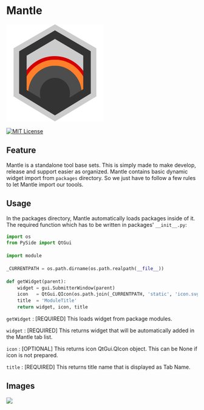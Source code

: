 # Mantle

![mantle_icon](static/mantle_icon.png)

[![MIT License](https://img.shields.io/badge/license-MIT-blue.svg?style=flat)](https://github.com/takavfx/Mantle/blob/master/LICENSE.md)


## Feature

Mantle is a standalone tool base sets.
This is simply made to make develop, release and support easier as organized.
Mantle contains basic dynamic widget import from `packages` directory.
So we just have to follow a few rules to let Mantle import our toools.

## Usage

In the packages directory, Mantle automatically loads packages inside of it.
The required function which has to be written in packages' `__init__.py`:

```python
import os
from PySide import QtGui

import module

_CURRENTPATH = os.path.dirname(os.path.realpath(__file__))

def getWidget(parent):
    widget = gui.SubmitterWindow(parent)
    icon   = QtGui.QIcon(os.path.join(_CURRENTPATH, 'static', 'icon.svg'))
    title  = 'ModuleTitle'
    return widget, icon, title
```

`getWidget` : [REQUIRED] This loads widget from package modules.

`widget`    : [REQUIRED] This returns widget that will be automatically added in the Mantle tab list.

`icon`      : [OPTIONAL] This returns icon QtGui.QIcon object. This can be None if icon is not prepared.

`title`     : [REQUIRED] This returns title name that is displayed as Tab Name.


## Images

![](static/ss_prefs_window.png)
